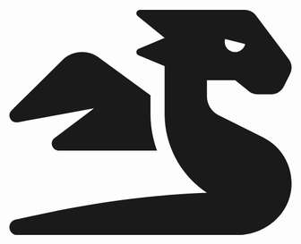 
<center>

<a class="social-icon" href="/CV.pdf"><svg aria-hidden="true" focusable="false" data-prefix="fas" data-icon="dragon" role="img" xmlns="http://www.w3.org/2000/svg" viewBox="0 0 640 512" class="svg-inline--fa fa-dragon fa-w-20 fa-2x"><path fill="currentColor" d="M18.32 255.78L192 223.96l-91.28 68.69c-10.08 10.08-2.94 27.31 11.31 27.31h222.7c-9.44-26.4-14.73-54.47-14.73-83.38v-42.27l-119.73-87.6c-23.82-15.88-55.29-14.01-77.06 4.59L5.81 227.64c-12.38 10.33-3.45 30.42 12.51 28.14zm556.87 34.1l-100.66-50.31A47.992 47.992 0 0 1 448 196.65v-36.69h64l28.09 22.63c6 6 14.14 9.37 22.63 9.37h30.97a32 32 0 0 0 28.62-17.69l14.31-28.62a32.005 32.005 0 0 0-3.02-33.51l-74.53-99.38C553.02 4.7 543.54 0 533.47 0H296.02c-7.13 0-10.7 8.57-5.66 13.61L352 63.96 292.42 88.8c-5.9 2.95-5.9 11.36 0 14.31L352 127.96v108.62c0 72.08 36.03 139.39 96 179.38-195.59 6.81-344.56 41.01-434.1 60.91C5.78 478.67 0 485.88 0 494.2 0 504 7.95 512 17.76 512h499.08c63.29.01 119.61-47.56 122.99-110.76 2.52-47.28-22.73-90.4-64.64-111.36zM489.18 66.25l45.65 11.41c-2.75 10.91-12.47 18.89-24.13 18.26-12.96-.71-25.85-12.53-21.52-29.67z" class=""></path></svg>
</a>

</center>
